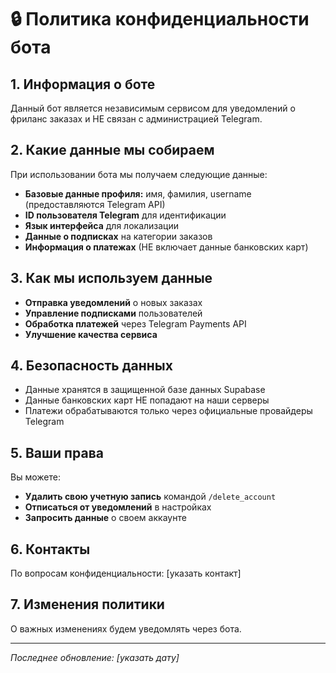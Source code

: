 # 🔒 Политика конфиденциальности бота

## 1. Информация о боте
Данный бот является независимым сервисом для уведомлений о фриланс заказах и НЕ связан с администрацией Telegram.

## 2. Какие данные мы собираем
При использовании бота мы получаем следующие данные:
- **Базовые данные профиля:** имя, фамилия, username (предоставляются Telegram API)
- **ID пользователя Telegram** для идентификации
- **Язык интерфейса** для локализации
- **Данные о подписках** на категории заказов
- **Информация о платежах** (НЕ включает данные банковских карт)

## 3. Как мы используем данные
- **Отправка уведомлений** о новых заказах
- **Управление подписками** пользователей
- **Обработка платежей** через Telegram Payments API
- **Улучшение качества сервиса**

## 4. Безопасность данных
- Данные хранятся в защищенной базе данных Supabase
- Данные банковских карт НЕ попадают на наши серверы
- Платежи обрабатываются только через официальные провайдеры Telegram

## 5. Ваши права
Вы можете:
- **Удалить свою учетную запись** командой `/delete_account`
- **Отписаться от уведомлений** в настройках
- **Запросить данные** о своем аккаунте

## 6. Контакты
По вопросам конфиденциальности: [указать контакт]

## 7. Изменения политики
О важных изменениях будем уведомлять через бота.

---
*Последнее обновление: [указать дату]* 